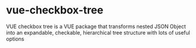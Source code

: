 # vue-checkbox-tree
VUE checkbox tree is a VUE package that transforms nested JSON Object into an expandable, checkable, hierarchical tree structure with lots of useful options  
